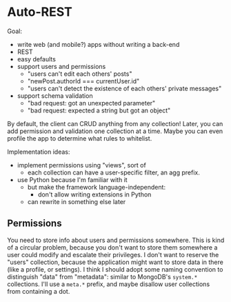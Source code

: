 # Auto-REST

Goal:
- write web (and mobile?) apps without writing a back-end
- REST
- easy defaults
- support users and permissions
  - "users can't edit each others' posts"
  - "newPost.authorId === currentUser.id"
  - "users can't detect the existence of each others' private messages"
- support schema validation
  - "bad request: got an unexpected parameter"
  - "bad request: expected a string but got an object"


By default, the client can CRUD anything from any collection!
Later, you can add permission and validation one collection at a time.
Maybe you can even profile the app to determine what rules to whitelist.

Implementation ideas:
- implement permissions using "views", sort of
  - each collection can have a user-specific filter, an agg prefix.
- use Python because I'm familiar with it
  - but make the framework language-independent:
    - don't allow writing extensions in Python
  - can rewrite in something else later

## Permissions

You need to store info about users and permissions somewhere.
This is kind of a circular problem, because you don't want to store them
somewhere a user could modify and escalate their privileges.
I don't want to reserve the "users" collection, because the application
might want to store data in there (like a profile, or settings).
I think I should adopt some naming convention to distinguish "data"
from "metadata": similar to MongoDB's `system.*` collections.
I'll use a `meta.*` prefix, and maybe disallow user collections from
containing a dot.
